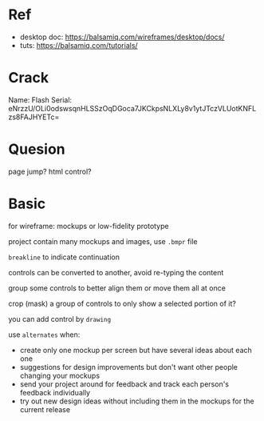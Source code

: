 # Ref
- desktop doc: <https://balsamiq.com/wireframes/desktop/docs/>
- tuts: <https://balsamiq.com/tutorials/>

# Crack
Name: Flash
Serial: eNrzzU/OLi0odswsqnHLSSzOqDGoca7JKCkpsNLXLy8v1ytJTczVLUotKNFLzs8FAJHYETc=

# Quesion
page jump?
html control?

# Basic
for wireframe: mockups or low-fidelity prototype

project contain many mockups and images,  use `.bmpr` file

`breakline` to indicate continuation

controls can be converted to another, avoid re-typing the content

group some controls to better align them or move them all at once

crop (mask) a group of controls to only show a selected portion of it?

you can add control by `drawing`

use `alternates` when:
- create only one mockup per screen but have several ideas about each one
- suggestions for design improvements but don't want other people changing your mockups
- send your project around for feedback and track each person's feedback individually
- try out new design ideas without including them in the mockups for the current release